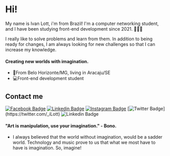 # Hi!

My name is Ivan Lott, i'm from Brazil! I'm a computer networking student, and I have been studying front-end development since 2021. 👩🏻‍💻

I really like to solve problems and learn from them. In addition to being ready for changes, I am always looking for new challenges so that I can increase my knowledge.

#### Creating new worlds with imagination.

- 🚩From Belo Horizonte/MG, living in Aracaju/SE
- 💻Front-end development student

## Contact me

[![Facebook Badge](https://img.shields.io/badge/-Facebook-blue?style=flat-square&labelColor=blue&logo=facebook&logoColor=white&link=https://www.facebook.com/ilott15/)](https://www.facebook.com/ilott15/) [![Linkedin Badge](https://img.shields.io/badge/-LinkedIn-blue?style=flat-square&logo=Linkedin&logoColor=white&link=https://www.linkedin.com/in/isadora-rodrigues-stangarlin-48402b141/)](https://www.linkedin.com/in/isadora-rodrigues-stangarlin-48402b141/) [![Instagram Badge](https://img.shields.io/badge/-Instagram-blue?style=flat-square&logo=Instagram&logoColor=white&link=https://www.instagram.com/ilott__/)](https://www.instagram.com/ilott__/) [![Twitter Badge](https://img.shields.io/badge/-Twitter-blue?style=flat-square&logo=Twitter&logoColor=white&link=[https://twitter.com/_iLott](https://twitter.com/_iLott))](https://twitter.com/_iLott)
![Linkedin Badge](https://img.shields.io/badge/-Linkedin-blue?style=flat-square&logo=Linkedin&logoColor=white&link=[https://www.linkedin.com/in/ivan-lott-854497211/](https://www.linkedin.com/in/ivan-lott-854497211/))

#### "Art is manipulation, use your imagination." - Bono.

- I always believed that the world without imagination, would be a sadder world.
Technology and music prove to us that what we most have to have is imagination. So, imagine!
